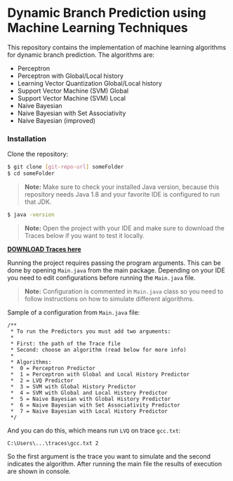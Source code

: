 # Dynamic Branch Prediction using Machine Learning Techniques

This repository contains the implementation of machine learning algorithms for dynamic branch prediction. The algorithms are:
  - Perceptron
  - Perceptron with Global/Local history
  - Learning Vector Quantization Global/Local history
  - Support Vector Machine (SVM) Global
  - Support Vector Machine (SVM) Local
  - Naive Bayesian
  - Naive Bayesian with Set Associativity
  - Naive Bayesian (improved)

### Installation
Clone the repository:
```sh
$ git clone [git-repo-url] someFolder
$ cd someFolder
```
> **Note:** Make sure to check your installed Java version, because this repository needs Java 1.8 and your favorite IDE is configured to run that JDK.
```sh
$ java -version
```
> **Note:** Open the project with your IDE and make sure to download the Traces below if you want to test it locally.

**[DOWNLOAD Traces here]**


Running the project requires passing the program arguments. This can be done by opening `Main.java` from the main package. Depending on your IDE you need to edit configurations before running the `Main.java` file.
> **Note:** Configuration is commented in `Main.java` class so you need to follow instructions on how to simulate different algorithms.

Sample of a configuration from `Main.java` file: 
```
/**
 * To run the Predictors you must add two arguments:
 *
 * First: the path of the Trace file
 * Second: choose an algorithm (read below for more info)
 *
 * Algorithms:
 *  0 = Perceptron Predictor
 *  1 = Perceptron with Global and Local History Predictor
 *  2 = LVQ Predictor
 *  3 = SVM with Global History Predictor
 *  4 = SVM with Global and Local History Predictor
 *  5 = Naive Bayesian with Global History Predictor
 *  6 = Naive Bayesian with Set Associativity Predictor
 *  7 = Naive Bayesian with Local History Predictor
 */
```
And you can do this, which means run `LVQ` on trace `gcc.txt`: 
```
C:\Users\...\traces\gcc.txt 2
```
So the first argument is the trace you want to simulate and the second indicates the algorithm. After running the main file the results of execution are shown in console.

[//]: # (These are reference links used in the body of this note and get stripped out when the markdown processor does its job. There is no need to format nicely because it shouldn't be seen. Thanks SO - http://stackoverflow.com/questions/4823468/store-comments-in-markdown-syntax)

[git-repo-url]: <https://github.com/Elbani/DBPML.git>
[DOWNLOAD Traces here]: https://drive.google.com/folderview?id=0B9GfMW5KBEynUVZjd2VVTzJHcWs&usp=sharing

